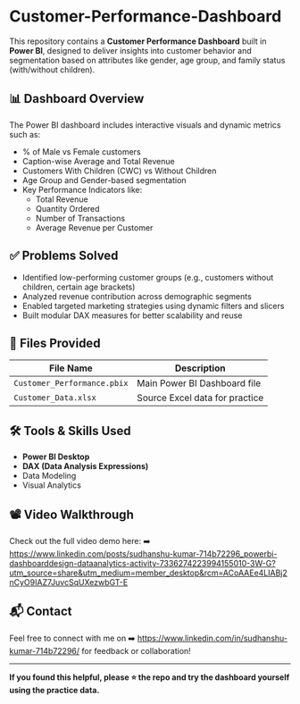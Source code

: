 # Customer-Performance-Dashboard


This repository contains a **Customer Performance Dashboard** built in **Power BI**, designed to deliver insights into customer behavior and segmentation based on attributes like gender, age group, and family status (with/without children).

## 📊 Dashboard Overview

The Power BI dashboard includes interactive visuals and dynamic metrics such as:

- % of Male vs Female customers
- Caption-wise Average and Total Revenue
- Customers With Children (CWC) vs Without Children
- Age Group and Gender-based segmentation
- Key Performance Indicators like:
  - Total Revenue
  - Quantity Ordered
  - Number of Transactions
  - Average Revenue per Customer

## ✅ Problems Solved

- Identified low-performing customer groups (e.g., customers without children, certain age brackets)
- Analyzed revenue contribution across demographic segments
- Enabled targeted marketing strategies using dynamic filters and slicers
- Built modular DAX measures for better scalability and reuse

## 🧩 Files Provided

| File Name                     | Description                            |
|------------------------------|----------------------------------------|
| `Customer_Performance.pbix`  | Main Power BI Dashboard file           |
| `Customer_Data.xlsx`         | Source Excel data for practice         |

## 🛠️ Tools & Skills Used

- **Power BI Desktop**
- **DAX (Data Analysis Expressions)**
- Data Modeling
- Visual Analytics

## 📽️ Video Walkthrough

Check out the full video demo here: ➡️ https://www.linkedin.com/posts/sudhanshu-kumar-714b72296_powerbi-dashboarddesign-dataanalytics-activity-7336274223994155010-3W-G?utm_source=share&utm_medium=member_desktop&rcm=ACoAAEe4LIABj2nCyO9IAZ7JuvcSqUXezwbGT-E

## 📬 Contact

Feel free to connect with me on ➡️ https://www.linkedin.com/in/sudhanshu-kumar-714b72296/ for feedback or collaboration!

---

**If you found this helpful, please ⭐️ the repo and try the dashboard yourself using the practice data.**

